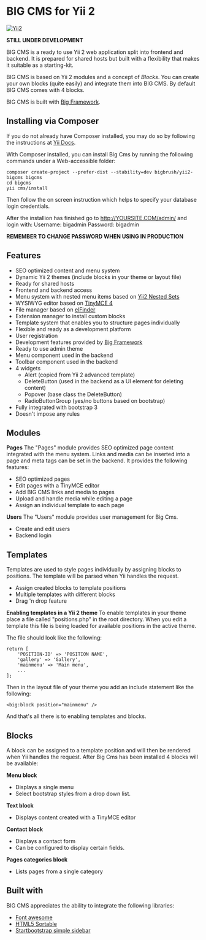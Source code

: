 BIG CMS for Yii 2
===================================

[![Yii2](https://img.shields.io/badge/Powered_by-Yii_Framework-green.svg?style=flat)](http://www.yiiframework.com/)

**STILL UNDER DEVELOPMENT**

BIG CMS is a ready to use Yii 2 web application split into frontend and backend. It is prepared for shared hosts but built with a flexibility that makes it suitable as a starting-kit.

BIG CMS is based on Yii 2 modules and a concept of *Blocks*. You can create your own blocks (quite easily) and integrate them into BIG CMS. By default BIG CMS comes with 4 blocks.

BIG CMS is built with [Big Framework](https://github.com/bigbrush/yii2-big).


Installing via Composer <span id="installing-via-composer"></span>
-----------------------------------
If you do not already have Composer installed, you may do so by following the instructions at [Yii Docs](https://github.com/yiisoft/yii2/blob/master/docs/guide/start-installation.md#installing-via-composer-).

With Composer installed, you can install Big Cms by running the following commands under a Web-accessible folder:
~~~
composer create-project --prefer-dist --stability=dev bigbrush/yii2-bigcms bigcms
cd bigcms
yii cms/install
~~~

Then follow the on screen instruction which helps to specify your database login credentials.

After the installion has finished go to http://YOURSITE.COM/admin/ and login with:
Username: bigadmin
Password: bigadmin

**REMEMBER TO CHANGE PASSWORD WHEN USING IN PRODUCTION**


Features <span id="bigcms-features"></span>
-----------------------------------
  - SEO optimized content and menu system
  - Dynamic Yii 2 themes (include blocks in your theme or layout file)
  - Ready for shared hosts
  - Frontend and backend access
  - Menu system with nested menu items based on [Yii2 Nested Sets](https://github.com/creocoder/yii2-nested-sets)
  - WYSIWYG editor based on [TinyMCE 4](http://www.tinymce.com)
  - File manager based on [elFinder](http://elfinder.org)
  - Extension manager to install custom blocks
  - Template system that enables you to structure pages individually
  - Flexible and ready as a development platform
  - User registration
  - Development features provided by [Big Framework](https://github.com/bigbrush/yii2-big)
  - Ready to use admin theme
  - Menu component used in the backend
  - Toolbar component used in the backend
  - 4 widgets
    - Alert (copied from Yii 2 advanced template)
    - DeleteButton (used in the backend as a UI element for deleting content)
    - Popover (base class the DeleteButton)
    - RadioButtonGroup (yes/no buttons based on bootstrap)
  - Fully integrated with bootstrap 3
  - Doesn't impose any rules


Modules <span id="bigcms-modules"></span>
-----------------------------------
**Pages**
The "Pages" module provides SEO optimized page content integrated with the menu system. Links and media can be inserted into a page and meta tags can be set in the backend. It provides the following features:

  - SEO optimized pages
  - Edit pages with a TinyMCE editor
  - Add BIG CMS links and media to pages
  - Upload and handle media while editing a page
  - Assign an individual template to each page

**Users**
The "Users" module provides user management for Big Cms.

  - Create and edit users
  - Backend login


Templates <span id="bigcms-templates"></span>
-----------------------------------
Templates are used to style pages individually by assigning blocks to positions. The template will be parsed when Yii handles the request.

  - Assign created blocks to template positions
  - Multiple templates with different blocks
  - Drag 'n drop feature

**Enabling templates in a Yii 2 theme**
To enable templates in your theme place a file called "positions.php" in the root directory. When you edit a template this file is being loaded for available positions in the active theme.

The file should look like the following:

~~~
return [
    'POSITION-ID' => 'POSITION NAME',
    'gallery' => 'Gallery',
    'mainmenu' => 'Main menu',
    ...
];
~~~

Then in the layout file of your theme you add an include statement like the following:
~~~
<big:block position="mainmenu" />
~~~

And that's all there is to enabling templates and blocks.


Blocks <span id="bigcms-blocks"></span>
-----------------------------------
A block can be assigned to a template position and will then be rendered when Yii handles the request. After Big Cms has been installed 4 blocks will be available: 

**Menu block**
  - Displays a single menu
  - Select bootstrap styles from a drop down list.
  
**Text block**
  - Displays content created with a TinyMCE editor

**Contact block**
  - Displays a contact form
  - Can be configured to display certain fields.

**Pages categories block**
  - Lists pages from a single category


Built with
-----------------------------------
BIG CMS appreciates the ability to integrate the following libraries:
  - [Font awesome](http://fortawesome.github.io/Font-Awesome/)
  - [HTML5 Sortable](https://github.com/voidberg/html5sortable)
  - [Startbootstrap simple sidebar](https://github.com/IronSummitMedia/startbootstrap-simple-sidebar)

